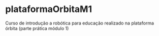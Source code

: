 # plataformaOrbitaM1
Curso de introdução a robótica para educação realizado na plataforma órbita (parte prática módulo 1)
